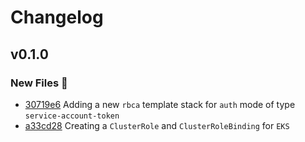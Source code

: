 # Changelog

## v0.1.0

### New Files 🎉

- [30719e6](https://github.com/vaticyai/integrations-resources/commit/a33cd288fd0898ec761ee5cd45daea1e7ef4c566) Adding a new `rbca`  template stack for `auth` mode of type `service-account-token`
- [a33cd28](https://github.com/vaticyai/integrations-resources/commit/30719e6dcf47ef25cfe1f47a15caeca1d72dd98d) Creating a `ClusterRole` and `ClusterRoleBinding` for `EKS`
